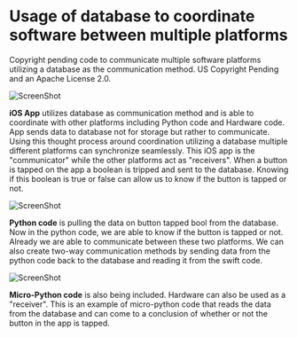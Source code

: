 # Usage of database to coordinate software between multiple platforms
Copyright pending code to communicate multiple software platforms utilizing a database as the communication method. US Copyright Pending and an Apache License 2.0.

![ScreenShot](https://i.ibb.co/kcxByTy/Screen-Shot-2020-10-17-at-3-04-10-PM.png)

<b>iOS App</b> utilizes database as communication method and is able to coordinate with other platforms including Python code and Hardware code. App sends data to database not for storage but rather to communicate. Using this thought process around coordination utilizing a database multiple different platforms can synchronize seamlessly. This iOS app is the "communicator" while the other platforms act as "receivers". When a button is tapped on the app a boolean is tripped and sent to the database. Knowing if this boolean is true or false can allow us to know if the button is tapped or not.

![ScreenShot](https://i.ibb.co/P9B8F4W/Screen-Shot-2020-10-17-at-3-09-10-PM.png)

<b>Python code</b> is pulling the data on button tapped bool from the database. Now in the python code, we are able to know if the button is tapped or not. Already we are able to communicate between these two platforms. We can also create two-way communication methods by sending data from the python code back to the database and reading it from the swift code.

![ScreenShot](https://i.ibb.co/4Z94cnm/Screen-Shot-2020-10-17-at-3-13-36-PM.png)

<b>Micro-Python code</b> is also being included. Hardware can also be used as a "receiver". This is an example of micro-python code that reads the data from the database and can come to a conclusion of whether or not the button in the app is tapped.
